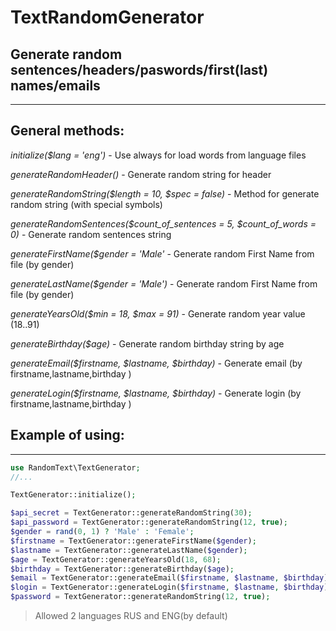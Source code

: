 # TextRandomGenerator
## Generate random sentences/headers/paswords/first(last) names/emails
***

## General methods:
*initialize($lang = 'eng')* - Use always for load words from language files

*generateRandomHeader()* - Generate random string for header

*generateRandomString($length = 10, $spec = false)* - Method for generate random string (with special symbols)

*generateRandomSentences($count_of_sentences = 5, $count_of_words = 0)* - Generate random sentences string

*generateFirstName($gender = 'Male'* - Generate random First Name from file (by gender)

*generateLastName($gender = 'Male')* - Generate random First Name from file (by gender)

*generateYearsOld($min = 18, $max = 91)* - Generate random year value (18..91)

*generateBirthday($age)* - Generate random birthday string by age

*generateEmail($firstname, $lastname, $birthday)* - Generate email (by firstname,lastname,birthday )

*generateLogin($firstname, $lastname, $birthday)* - Generate login (by firstname,lastname,birthday )


## Example of using:
***

```php
use RandomText\TextGenerator;
//...

TextGenerator::initialize();

$api_secret = TextGenerator::generateRandomString(30);
$api_password = TextGenerator::generateRandomString(12, true);
$gender = rand(0, 1) ? 'Male' : 'Female';
$firstname = TextGenerator::generateFirstName($gender);
$lastname = TextGenerator::generateLastName($gender);
$age = TextGenerator::generateYearsOld(18, 68);
$birthday = TextGenerator::generateBirthday($age);
$email = TextGenerator::generateEmail($firstname, $lastname, $birthday);
$login = TextGenerator::generateLogin($firstname, $lastname, $birthday);
$password = TextGenerator::generateRandomString(12, true);

```

> Allowed 2 languages RUS and ENG(by default)


